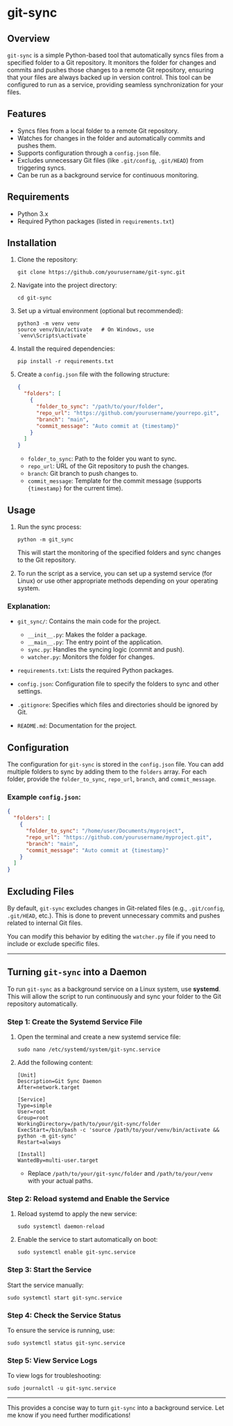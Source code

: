 # git-sync

## Overview

`git-sync` is a simple Python-based tool that automatically syncs files from a specified folder to a Git repository. It monitors the folder for changes and commits and pushes those changes to a remote Git repository, ensuring that your files are always backed up in version control. This tool can be configured to run as a service, providing seamless synchronization for your files.

## Features

- Syncs files from a local folder to a remote Git repository.
- Watches for changes in the folder and automatically commits and pushes them.
- Supports configuration through a `config.json` file.
- Excludes unnecessary Git files (like `.git/config`, `.git/HEAD`) from triggering syncs.
- Can be run as a background service for continuous monitoring.

## Requirements

- Python 3.x
- Required Python packages (listed in `requirements.txt`)

## Installation

1. Clone the repository:

   ```
   git clone https://github.com/yourusername/git-sync.git
   ```

2. Navigate into the project directory:

   ```
   cd git-sync
   ```

3. Set up a virtual environment (optional but recommended):

   ```
   python3 -m venv venv
   source venv/bin/activate   # On Windows, use `venv\Scripts\activate`
   ```

4. Install the required dependencies:

   ```
   pip install -r requirements.txt
   ```

5. Create a `config.json` file with the following structure:

   ```json
   {
     "folders": [
       {
         "folder_to_sync": "/path/to/your/folder",
         "repo_url": "https://github.com/yourusername/yourrepo.git",
         "branch": "main",
         "commit_message": "Auto commit at {timestamp}"
       }
     ]
   }
   ```

   - `folder_to_sync`: Path to the folder you want to sync.
   - `repo_url`: URL of the Git repository to push the changes.
   - `branch`: Git branch to push changes to.
   - `commit_message`: Template for the commit message (supports `{timestamp}` for the current time).

## Usage

1. Run the sync process:

   ```
   python -m git_sync
   ```

   This will start the monitoring of the specified folders and sync changes to the Git repository.

2. To run the script as a service, you can set up a systemd service (for Linux) or use other appropriate methods depending on your operating system.

### Explanation:

- `git_sync/`: Contains the main code for the project.
  - `__init__.py`: Makes the folder a package.
  - `__main__.py`: The entry point of the application.
  - `sync.py`: Handles the syncing logic (commit and push).
  - `watcher.py`: Monitors the folder for changes.
  
- `requirements.txt`: Lists the required Python packages.
- `config.json`: Configuration file to specify the folders to sync and other settings.
- `.gitignore`: Specifies which files and directories should be ignored by Git.
- `README.md`: Documentation for the project.

## Configuration

The configuration for `git-sync` is stored in the `config.json` file. You can add multiple folders to sync by adding them to the `folders` array. For each folder, provide the `folder_to_sync`, `repo_url`, `branch`, and `commit_message`.

### Example `config.json`:

```json
{
  "folders": [
    {
      "folder_to_sync": "/home/user/Documents/myproject",
      "repo_url": "https://github.com/yourusername/myproject.git",
      "branch": "main",
      "commit_message": "Auto commit at {timestamp}"
    }
  ]
}
```

## Excluding Files

By default, `git-sync` excludes changes in Git-related files (e.g., `.git/config`, `.git/HEAD`, etc.). This is done to prevent unnecessary commits and pushes related to internal Git files.

You can modify this behavior by editing the `watcher.py` file if you need to include or exclude specific files.

---

## Turning `git-sync` into a Daemon

To run `git-sync` as a background service on a Linux system, use **systemd**. This will allow the script to run continuously and sync your folder to the Git repository automatically.

### Step 1: Create the Systemd Service File

1. Open the terminal and create a new systemd service file:

   ```
   sudo nano /etc/systemd/system/git-sync.service
   ```

2. Add the following content:

   ```
   [Unit]
   Description=Git Sync Daemon
   After=network.target

   [Service]
   Type=simple
   User=root
   Group=root
   WorkingDirectory=/path/to/your/git-sync/folder
   ExecStart=/bin/bash -c 'source /path/to/your/venv/bin/activate && python -m git-sync'
   Restart=always

   [Install]
   WantedBy=multi-user.target
   ```

   - Replace `/path/to/your/git-sync/folder` and `/path/to/your/venv` with your actual paths.

### Step 2: Reload systemd and Enable the Service

1. Reload systemd to apply the new service:

   ```
   sudo systemctl daemon-reload
   ```

2. Enable the service to start automatically on boot:

   ```
   sudo systemctl enable git-sync.service
   ```

### Step 3: Start the Service

Start the service manually:

```
sudo systemctl start git-sync.service
```

### Step 4: Check the Service Status

To ensure the service is running, use:

```
sudo systemctl status git-sync.service
```

### Step 5: View Service Logs

To view logs for troubleshooting:

```
sudo journalctl -u git-sync.service
```

---

This provides a concise way to turn `git-sync` into a background service. Let me know if you need further modifications!
